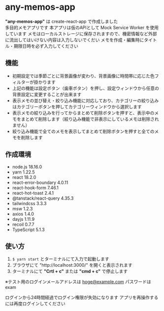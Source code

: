 # any-memos-app

**"any-memos-app"** は create-react-app で作成しました  
多目的メモアプリです
本アプリは仮のAPIとして Mock Service Worker を使用しています
メモはローカルストレージに保存されますので、機密情報など外部に流出してはいけない内容は入力しないでくだい
メモを作成・編集時にタイトル・期限日時を必ず入力してください

## 機能

- 初期設定では季節ごとに背景画像が変わり、背景画像に時間帯に応じた色フィルターが掛かります
- 上記の機能は設定ボタン（歯車ボタン）を押し、設定ウィンドウから任意の背景設定に変更することが出来ます
- 表示メモの並び替え・絞り込み機能に対応しており、カテゴリーの絞り込みはカテゴリーボタンを押してカテゴリーウィンドウから選択します
- 表示メモの絞り込みを行ってからまとめて削除ボタンを押すと、表示中のメモをまとめて削除します（絞り込み機能で非表示にしているメモは削除されません）
- 絞り込み機能で全てのメモを表示してまとめて削除ボタンを押すと全てのメモを削除します

## 作成環境

- node.js 18.16.0
- yarn 1.22.5
- react 18.2.0
- react-error-boundary 4.0.11
- react-hook-form 7.46.1
- react-hot-toast 2.4.1
- @tanstack/react-query 4.35.3
- tailwindcss 3.3.3
- msw 1.2.3
- axios 1.4.0
- dayjs 1.11.9
- recoil 0.7.7
- TypeScript 5.1.3

## 使い方

1. `$ yarn start` とターミナルにて入力で起動します
2. ブラウザにて "http://localhost:3000/" を開くと表示されます
3. ターミナルにて **"Crtl + c"** または **"cmd + c"** で停止します

※テスト用のログインメールアドレスは hoge@example.com
パスワードは exam

ログインから24時間経過でログイン権限が失効になります
アプリを再操作するには再度ログインしてください
